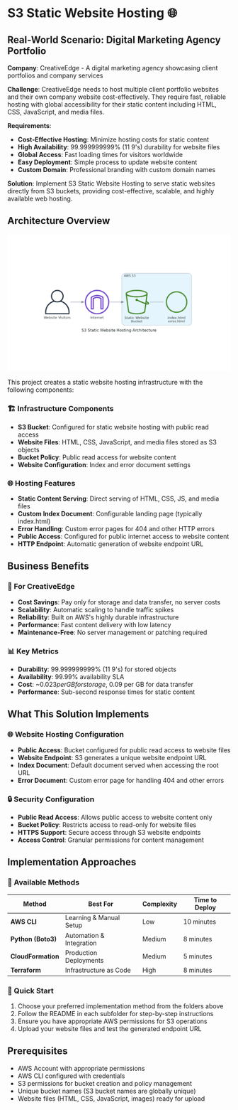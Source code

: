 # S3 Static Website Hosting 🌐

## Real-World Scenario: Digital Marketing Agency Portfolio

**Company**: CreativeEdge - A digital marketing agency showcasing client portfolios and company services

**Challenge**: CreativeEdge needs to host multiple client portfolio websites and their own company website cost-effectively. They require fast, reliable hosting with global accessibility for their static content including HTML, CSS, JavaScript, and media files.

**Requirements**:
- **Cost-Effective Hosting**: Minimize hosting costs for static content
- **High Availability**: 99.999999999% (11 9's) durability for website files
- **Global Access**: Fast loading times for visitors worldwide
- **Easy Deployment**: Simple process to update website content
- **Custom Domain**: Professional branding with custom domain names

**Solution**: Implement S3 Static Website Hosting to serve static websites directly from S3 buckets, providing cost-effective, scalable, and highly available web hosting.

## Architecture Overview

![S3 Static Website Hosting Architecture](diagrams/s3_static_website_hosting_architecture.png)

This project creates a static website hosting infrastructure with the following components:

### 🏗️ Infrastructure Components
- **S3 Bucket**: Configured for static website hosting with public read access
- **Website Files**: HTML, CSS, JavaScript, and media files stored as S3 objects
- **Bucket Policy**: Public read access for website content
- **Website Configuration**: Index and error document settings

### 🌐 Hosting Features
- **Static Content Serving**: Direct serving of HTML, CSS, JS, and media files
- **Custom Index Document**: Configurable landing page (typically index.html)
- **Error Handling**: Custom error pages for 404 and other HTTP errors
- **Public Access**: Configured for public internet access to website content
- **HTTP Endpoint**: Automatic generation of website endpoint URL

## Business Benefits

### 💼 For CreativeEdge
- **Cost Savings**: Pay only for storage and data transfer, no server costs
- **Scalability**: Automatic scaling to handle traffic spikes
- **Reliability**: Built on AWS's highly durable infrastructure
- **Performance**: Fast content delivery with low latency
- **Maintenance-Free**: No server management or patching required

### 📊 Key Metrics
- **Durability**: 99.999999999% (11 9's) for stored objects
- **Availability**: 99.99% availability SLA
- **Cost**: ~$0.023 per GB for storage, ~$0.09 per GB for data transfer
- **Performance**: Sub-second response times for static content

## What This Solution Implements

### 🌐 Website Hosting Configuration
- **Public Access**: Bucket configured for public read access to website files
- **Website Endpoint**: S3 generates a unique website endpoint URL
- **Index Document**: Default document served when accessing the root URL
- **Error Document**: Custom error page for handling 404 and other errors

### 🔒 Security Configuration  
- **Public Read Access**: Allows public access to website content only
- **Bucket Policy**: Restricts access to read-only for website files
- **HTTPS Support**: Secure access through S3 website endpoints
- **Access Control**: Granular permissions for content management

## Implementation Approaches

### 📁 Available Methods

| Method | Best For | Complexity | Time to Deploy |
|--------|----------|------------|----------------|
| **AWS CLI** | Learning & Manual Setup | Low | 10 minutes |
| **Python (Boto3)** | Automation & Integration | Medium | 8 minutes |
| **CloudFormation** | Production Deployments | Medium | 5 minutes |
| **Terraform** | Infrastructure as Code | High | 8 minutes |

### 🚀 Quick Start
1. Choose your preferred implementation method from the folders above
2. Follow the README in each subfolder for step-by-step instructions
3. Ensure you have appropriate AWS permissions for S3 operations
4. Upload your website files and test the generated endpoint URL

## Prerequisites

- AWS Account with appropriate permissions
- AWS CLI configured with credentials
- S3 permissions for bucket creation and policy management
- Unique bucket names (S3 bucket names are globally unique)
- Website files (HTML, CSS, JavaScript, images) ready for upload
